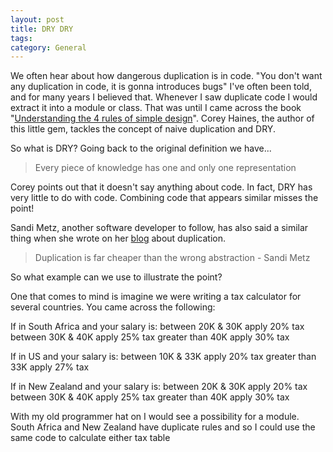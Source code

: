 ```yaml
---
layout: post
title: DRY DRY
tags: 
category: General
---
```


We often hear about how dangerous duplication is in code. "You don't want any duplication in code, it is gonna introduces bugs" I've often been told, and for many years I believed that. Whenever I saw duplicate code I would extract it into a module or class. That was until I came across the book "[Understanding the 4 rules of simple design](https://leanpub.com/4rulesofsimpledesign)". Corey Haines, the author of this little gem, tackles the concept of naive duplication and DRY.

So what is DRY? Going back to the original definition we have...

> Every piece of knowledge has one and only one representation

Corey points out that it doesn't say anything about code. In fact, DRY has very little to do with code. Combining code that appears similar misses the point!

Sandi Metz, another software developer to follow,  has also said a similar thing when she wrote on her [blog](https://www.sandimetz.com/blog/2016/1/20/the-wrong-abstraction) about duplication.

> Duplication is far cheaper than the wrong abstraction - Sandi Metz

So what example can we use to illustrate the point?

One that comes to mind is imagine we were writing a tax calculator for several countries. You came across the following:

If in South Africa and your salary is:
between 20K & 30K apply 20% tax
between 30K & 40K apply 25% tax
greater than 40K apply 30% tax

If in US and your salary is:
between 10K & 33K apply 20% tax
greater than 33K apply 27% tax

If in New Zealand and your salary is:
between 20K & 30K apply 20% tax
between 30K & 40K apply 25% tax
greater than 40K apply 30% tax

With my old programmer hat on I would see a possibility for a module. South Africa and New Zealand have duplicate rules and so I could use the same code to calculate either tax table
